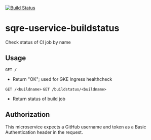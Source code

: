 [![Build Status](https://travis-ci.org/lsst-sqre/sqre-apikit.svg?branch=master)](https://travis-ci.org/lsst-sqre/sqre-apikit)

# sqre-uservice-buildstatus

Check status of CI job by name

## Usage

`GET /`

* Return "OK"; used for GKE Ingress healthcheck

`GET /<buildname>`
`GET /buildstatus/<buildname>`

* Return status of build job <buildname>

## Authorization

This microservice expects a GitHub username and token as a Basic
Authentication header in the request.

